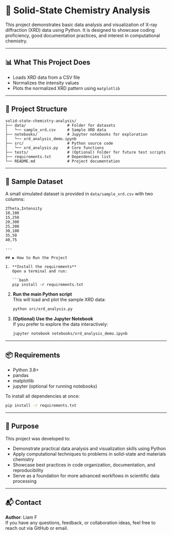 # 🧪 Solid-State Chemistry Analysis

This project demonstrates basic data analysis and visualization of X-ray diffraction (XRD) data using Python. It is designed to showcase coding proficiency, good documentation practices, and interest in computational chemistry.

---

## 📊 What This Project Does

- Loads XRD data from a CSV file
- Normalizes the intensity values
- Plots the normalized XRD pattern using `matplotlib`

---

## 📁 Project Structure

```
solid-state-chemistry-analysis/
├── data/                  # Folder for datasets
│   └── sample_xrd.csv     # Sample XRD data
├── notebooks/             # Jupyter notebooks for exploration
│   └── xrd_analysis_demo.ipynb
├── src/                   # Python source code
│   └── xrd_analysis.py    # Core functions
├── tests/                 # (Optional) Folder for future test scripts
├── requirements.txt       # Dependencies list
└── README.md              # Project documentation
```


---

## 🧬 Sample Dataset

A small simulated dataset is provided in `data/sample_xrd.csv` with two columns:

```csv
2Theta,Intensity
10,100
15,250
20,300
25,200
30,100
35,50
40,75

---

## ▶️ How to Run the Project

1. **Install the requirements**  
   Open a terminal and run:

   ```bash
   pip install -r requirements.txt
   ```

2. **Run the main Python script**  
   This will load and plot the sample XRD data:

   ```bash
   python src/xrd_analysis.py
   ```

3. **(Optional) Use the Jupyter Notebook**  
   If you prefer to explore the data interactively:

   ```bash
   jupyter notebook notebooks/xrd_analysis_demo.ipynb
   ```


---

## 📦 Requirements

- Python 3.8+
- pandas
- matplotlib
- jupyter (optional for running notebooks)

To install all dependencies at once:

```bash
pip install -r requirements.txt
```

---

## 🎯 Purpose

This project was developed to:

- Demonstrate practical data analysis and visualization skills using Python
- Apply computational techniques to problems in solid-state and materials chemistry
- Showcase best practices in code organization, documentation, and reproducibility
- Serve as a foundation for more advanced workflows in scientific data processing

---

## 📬 Contact

**Author**: Liam F  
If you have any questions, feedback, or collaboration ideas, feel free to reach out via GitHub or email.
